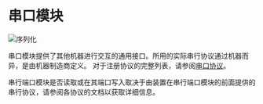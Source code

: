 # 串口模块

![序列化](item:tis3d:moduleSerialPort)

串口模块提供了其他机器进行交互的通用接口。所用的实际串行协议通过机器而异，是由机器制造商定义。 对于注册协议的完整列表，请参阅[串口协议](../serialProtocols.md)。

串行端口模块是否读取或在其端口写入取决于由装置在串行端口模块的前面提供的串行协议，请参阅各协议的文档以获取详细信息。
